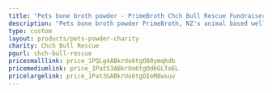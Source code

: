 ```yaml
---
title: "Pets bone broth powder - PrimeBroth Chch Bull Rescue Fundraiser"
description: "Pets bone broth powder PrimeBroth, NZ's animal based wellness drink for pets"
type: custom
layout: products/pets-powder-charity
charity: Chch Bull Rescue
pgurl: chch-bull-rescue
pricesmalllink: price_1PQLg4ABkrUo6tgO80ymqhdb
pricemediumlink: price_1Pat53ABkrUo6tgOd6GLToEL
pricelargelink: price_1Pat3GABkrUo6tgOIeM8wsuv
---
```



